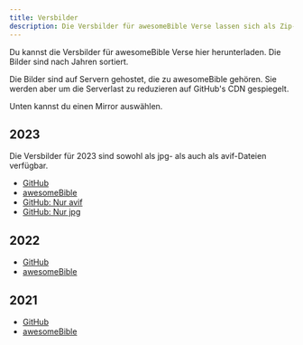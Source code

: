 ```yaml
---
title: Versbilder
description: Die Versbilder für awesomeBible Verse lassen sich als Zip-Dateien herunterladen.
---
```


Du kannst die Versbilder für awesomeBible Verse hier herunterladen. Die Bilder sind nach Jahren sortiert.

Die Bilder sind auf Servern gehostet, die zu awesomeBible gehören. Sie werden aber um die Serverlast zu reduzieren auf GitHub's CDN gespiegelt.

Unten kannst du einen Mirror auswählen.

## 2023
Die Versbilder für 2023 sind sowohl als jpg- als auch als avif-Dateien verfügbar.

- [GitHub](https://github.com/awesomebible/verse/releases/download/img-2023/2023.7z)
- [awesomeBible](https://verse.awesomebible.de/releases/2023.7z)
- [GitHub: Nur avif](https://github.com/awesomebible/verse/releases/download/img-2023/2023-avif.7z)
- [GitHub: Nur jpg](https://github.com/awesomebible/verse/releases/download/img-2023/2023-jpg.7z)

## 2022

- [GitHub](https://github.com/awesomebible/verse/releases/download/img-2022/2022.zip)
- [awesomeBible](https://verse.awesomebible.de/releases/2022.zip)


## 2021

- [GitHub](https://github.com/awesomebible/verse/releases/download/img-2021/2021.zip)
- [awesomeBible](https://verse.awesomebible.de/releases/2021.zip)
